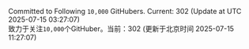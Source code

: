 Committed to Following `10,000` GitHubers. Current: <!-- FOLLOWING_COUNT -->302<!-- FOLLOWING_COUNT --> (Update at UTC <!-- LAST_UPDATED -->2025-07-15 03:27:07<!-- LAST_UPDATED -->)<br>
致力于关注`10,000`个GitHuber。当前：<!-- FOLLOWING_COUNT -->302<!-- FOLLOWING_COUNT --> (更新于北京时间 <!-- LAST_UPDATED_CST -->2025-07-15 11:27:07<!-- LAST_UPDATED_CST -->)
